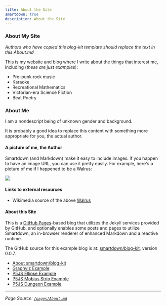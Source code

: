 ```yaml
---
title: About the Site
smartdown: true
description: About the Site
---
```


### About My Site

*Authors who have copied this blog-kit template should replace the text in this About.md*

This is my website and blog where I write about the things that interest me, including (*these are just examples*):

- Pre-punk rock music
- Karaoke
- Recreational Mathematics
- Victorian-era Science Fiction
- Beat Poetry

### About Me

I am a nondescript being of unknown gender and background.

It is probably a good idea to replace this content with something more appropriate for you, the actual author.


#### A picture of me, the Author

Smartdown (and Markdown) make it easy to include images. If you happen to have an image URL, you can use it pretty easily. For example, here's a picture of me if I happened to be a Walrus:


![](https://upload.wikimedia.org/wikipedia/commons/thumb/c/ce/Noaa-walrus22.jpg/320px-Noaa-walrus22.jpg)


#### Links to external resources

- Wikimedia source of the above [Walrus](https://commons.wikimedia.org/wiki/File:Noaa-walrus22.jpg)

#### About this Site

This is a [GitHub Pages](https://pages.github.com)-based blog that utilizes the Jekyll services provided by GitHub, and optionally enables some posts and pages to utilize Smartdown, an in-browser renderer of enhanced Markdown and a reactive runtime.

The GitHub source for this example blog is at: [smartdown/blog-kit](https://github.com/smartdown/blog-kit/), version 0.0.7.

- [About smartdown/blog-kit](/pages/AboutBlogKit)
- [Graphviz Example](/pages/Graphviz)
- [P5JS Ellipse Example](/pages/Ellipse)
- [P5JS Mobius Strip Example](/pages/Mobius)
- [P5JS Dungeon Example](/pages/Dungeon)

---

*Page Source: [`/pages/About.md`](/pages/About.md#-blank)*
